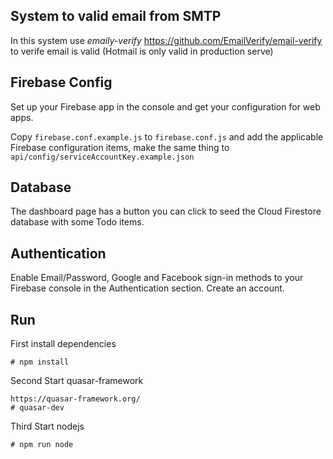 ## System to valid email from SMTP

In this system use _emaily-verify_ https://github.com/EmailVerify/email-verify to verife email is valid (Hotmail is only valid in production serve)

## Firebase Config

Set up your Firebase app in the console and get your configuration
for web apps.

Copy `firebase.conf.example.js` to `firebase.conf.js` and add the
applicable Firebase configuration items, make the same thing to `api/config/serviceAccountKey.example.json`

## Database

The dashboard page has a button you can click to seed the Cloud
Firestore database with some Todo items.

## Authentication

Enable Email/Password, Google and Facebook sign-in methods to your Firebase console in the
Authentication section. Create an account.

## Run
First install dependencies
```
# npm install
```

Second Start quasar-framework
```
https://quasar-framework.org/
# quasar-dev
```

Third Start nodejs
```
# npm run node
```
